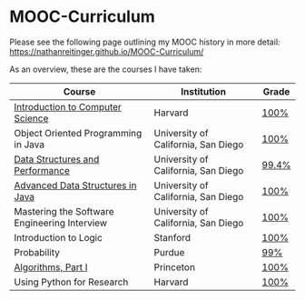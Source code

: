 # MOOC-Curriculum
Please see the following page outlining my MOOC history in more detail: https://nathanreitinger.github.io/MOOC-Curriculum/

As an overview, these are the courses I have taken: 

| Course                                                                               | Institution                          |  Grade   |
| ------------------------------------------------------------------------------------ | ------------------------------------ | -------- |
| [Introduction to Computer Science](https://github.com/nathanReitinger/MOOC-Curriculum/tree/master/classes/CS50x)         | Harvard                              |  [100%](https://github.com/nathanReitinger/MOOC-Curriculum/blob/master/grades/Harvard_Introduction%20to%20Computer%20Science%20%5Bgrades%5D.pdf)   |
| Object Oriented Programming in Java                                                  | University of California, San Diego  |  [100%](https://github.com/nathanReitinger/MOOC-Curriculum/blob/master/grades/UCSD_Object%20Oriented%20Programming%20in%20Java%20%5Bgrades%5D.pdf)    |
| [Data Structures and Performance](https://github.com/nathanReitinger/MOOC-Curriculum/tree/master/classes/Object-Oriented-Programming/Data%20Structures%20Made%20Easy)                               | University of California, San Diego  |  [99.4%](https://github.com/nathanReitinger/MOOC-Curriculum/blob/master/grades/UCSD_Data%20Structures%20and%20Performance%20%5Bgrades%5D.pdf)   |
| [Advanced Data Structures in Java](https://github.com/nathanReitinger/MOOC-Curriculum/tree/master/classes/Object-Oriented-Programming/Advanced%20Data%20Structures)                                  | University of California, San Diego  |  [100%](https://github.com/nathanReitinger/MOOC-Curriculum/blob/master/grades/UCSD_Advanced%20Data%20Structures%20in%20Java%20%5Bgrades%5D.pdf)    |
| Mastering the Software Engineering Interview                                         | University of California, San Diego  |  [100%](https://github.com/nathanReitinger/MOOC-Curriculum/blob/master/grades/UCSD_Mastering%20the%20Software%20Engineering%20Interview%20%5Bgrades%5D.pdf)    |
| Introduction to Logic                                                                | Stanford                             |  [100%](https://github.com/nathanReitinger/MOOC-Curriculum/blob/master/grades/Stanford_Introduction%20to%20Logic%20%5Bgrades%5D.pdf)    |
| Probability                                                                          | Purdue                               |  [99%](https://github.com/nathanReitinger/MOOC-Curriculum/blob/master/grades/Purdue_Probability%20%5Bgrades%5D.pdf)     |
| [Algorithms, Part I](https://github.com/nathanReitinger/MOOC-Curriculum/tree/master/classes/Algorithms)                  | Princeton                            |  [100%](https://github.com/nathanReitinger/MOOC-Curriculum/blob/master/grades/Princeton_Algorithms%20%5Bgrades%5D.pdf)    |
| Using Python for Research                                                  | Harvard  |  [100%](https://github.com/nathanReitinger/MOOC-Curriculum/blob/master/grades/Harvard_Using%20Python%20for%20Research%20%5Bgrades%5D.pdf)    |



